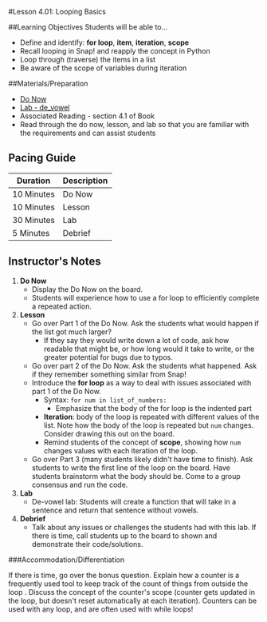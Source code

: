 #Lesson 4.01: Looping Basics

##Learning Objectives
Students will be able to...

* Define and identify: **for loop**, **item**, **iteration**, **scope**
* Recall looping in Snap! and reapply the concept in Python 
* Loop through (traverse) the items in a list
* Be aware of the scope of variables during iteration 

##Materials/Preparation
* [Do Now]
* [Lab - de_vowel]
* Associated Reading - section 4.1 of Book
*  Read through the do now, lesson, and lab so that you are familiar with the requirements and can assist students

## Pacing Guide
| **Duration**   | **Description** |
| ---------- | ----------- |
| 10 Minutes  | Do Now      |
| 10 Minutes | Lesson      |
| 30 Minutes | Lab         |
| 5 Minutes | Debrief     |

## Instructor's Notes

1. **Do Now**
    * Display the Do Now on the board.
    * Students will experience how to use a for loop to efficiently complete a repeated action.
2. **Lesson**
	* Go over Part 1 of the Do Now. Ask the students what would happen if the list got much larger? 
	    * If they say they would write down a lot of code, ask how readable that might be, or how long would it take to write, or the greater potential for bugs due to typos.
	* Go over part 2 of the Do Now. Ask the students what happened. Ask if they remember something similar from Snap! 
	* Introduce the **for loop** as a way to deal with issues associated with part 1 of the Do Now. 
		* Syntax: `for num in list_of_numbers:`
		    * Emphasize that the body of the for loop is the indented part
		* **Iteration**: body of the loop is repeated with different values of the list. Note how the body of the loop is repeated but `num` changes. Consider drawing this out on the board. 
		* Remind students of the concept of **scope**, showing how `num` changes values with each iteration of the loop. 
	* Go over Part 3 (many students likely didn't have time to finish). Ask students to write the first line of the loop on the board. Have students brainstorm what the body should be. Come to a group consensus and run the code.  
3. **Lab**
	* De-vowel lab: Students will create a function that will take in a sentence and return that sentence without vowels. 
4. **Debrief**
	* Talk about any issues or challenges the students had with this lab. If there is time, call students up to the board to shown and demonstrate their code/solutions.
	

###Accommodation/Differentiation

If there is time, go over the bonus question. Explain how a counter is a frequently used tool to keep track of the count of things from outside the loop . Discuss the concept of the counter's scope (counter gets updated in the loop, but doesn't reset automatically at each iteration). Counters can be used with any loop, and are often used with while loops!



[Do Now]: do_now.md
[Lab - de_vowel]: lab.md
